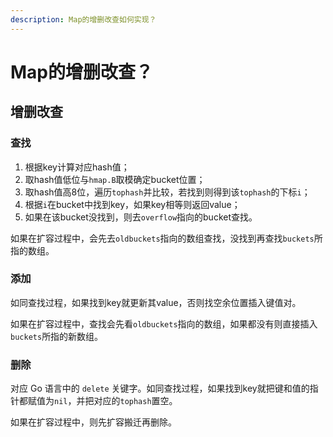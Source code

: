 ```yaml
---
description: Map的增删改查如何实现？
---
```


# Map的增删改查？

## 增删改查

### 查找

1. 根据key计算对应hash值；
2. 取hash值低位与`hmap.B`取模确定bucket位置；
3. 取hash值高8位，遍历`tophash`并比较，若找到则得到该`tophash`的下标`i`；
4. 根据`i`在bucket中找到key，如果key相等则返回value；
5. 如果在该bucket没找到，则去`overflow`指向的bucket查找。

如果在扩容过程中，会先去`oldbuckets`指向的数组查找，没找到再查找`buckets`所指的数组。

### 添加

如同查找过程，如果找到key就更新其value，否则找空余位置插入键值对。

如果在扩容过程中，查找会先看`oldbuckets`指向的数组，如果都没有则直接插入`buckets`所指的新数组。

### 删除

对应 Go 语言中的 `delete` 关键字。如同查找过程，如果找到key就把键和值的指针都赋值为`nil`，并把对应的`tophash`置空。

如果在扩容过程中，则先扩容搬迁再删除。

